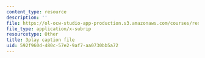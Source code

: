 ```yaml
---
content_type: resource
description: ''
file: https://ol-ocw-studio-app-production.s3.amazonaws.com/courses/res-8-007-cosmic-origin-of-the-chemical-elements-fall-2019/592f960d480c57e29af7aa0730bb5a72_SwW1K7Dibc8.vtt
file_type: application/x-subrip
resourcetype: Other
title: 3play caption file
uid: 592f960d-480c-57e2-9af7-aa0730bb5a72
---
```

